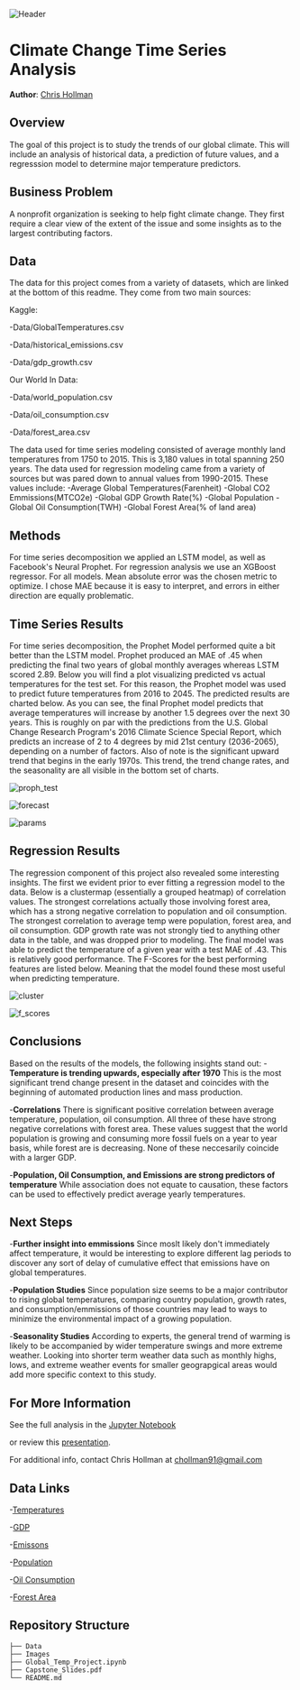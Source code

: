![Header](https://github.com/cmhollman/Capstone_Project/blob/main/Images/header.jpeg)



# Climate Change Time Series Analysis 

**Author**: [Chris Hollman](mailto:chollman91@gmail.com)

## Overview

The goal of this project is to study the trends of our global climate. This will include an analysis of historical data, a prediction of future values, and a regresssion model to determine major temperature predictors.

## Business Problem

A nonprofit organization is seeking to help fight climate change. They first require a clear view of the extent of the issue and some insights as to the largest contributing factors.


## Data

The data for this project comes from a variety of datasets, which are linked at the bottom of this readme. They come from two main sources:

Kaggle:

-Data/GlobalTemperatures.csv

-Data/historical_emissions.csv

-Data/gdp_growth.csv

Our World In Data:

-Data/world_population.csv

-Data/oil_consumption.csv

-Data/forest_area.csv

The data used for time series modeling consisted of average monthly land temperatures from 1750 to 2015. This is 3,180 values in total spanning 250 years. The data used for regression modeling came from a variety of sources but was pared down to annual values from 1990-2015. These values include:
-Average Global Temperatures(Farenheit)
-Global CO2 Emmissions(MTCO2e)
-Global GDP Growth Rate(%)
-Global Population
-Global Oil Consumption(TWH)
-Global Forest Area(% of land area)

## Methods

For time series decomposition we applied an LSTM model, as well as Facebook's Neural Prophet. For regression analysis we use an XGBoost regressor. For all models. Mean absolute error was the chosen metric to optimize. I chose MAE because it is easy to interpret, and errors in either direction are equally problematic.

## Time Series Results

For time series decomposition, the Prophet Model performed quite a bit better than the LSTM model. Prophet produced an MAE of .45 when predicting the final two years of global monthly averages whereas LSTM scored 2.89. Below you will find a plot visualizing predicted vs actual temperatures for the test set. For this reason, the Prophet model was used to predict future temperatures from 2016 to 2045. The predicted results are charted below. As you can see, the final Prophet model predicts that average temperatures will increase by another 1.5 degrees over the next 30 years. This is roughly on par with the predictions from the U.S. Global Change Research Program's 2016 Climate Science Special Report, which predicts an increase of 2 to 4 degrees by mid 21st century (2036-2065), depending on a number of factors. Also of note is the significant upward trend that begins in the early 1970s. This trend, the trend change rates, and the seasonality are all visible in the bottom set of charts. 

![proph_test](https://github.com/cmhollman/Capstone_Project/blob/main/Images/prophet_test.png)

![forecast](https://github.com/cmhollman/Capstone_Project/blob/main/Images/forecast.png)

![params](https://github.com/cmhollman/Capstone_Project/blob/main/Images/params.png)


## Regression Results

The regression component of this project also revealed some interesting insights. The first we evident prior to ever fitting a regression model to the data. Below is a clustermap (essentially a grouped heatmap) of correlation values. The strongest correlations actually those involving forest area, which has a strong negative correlation to population and oil consumption. The strongest correlation to average temp were population, forest area, and oil consumption. GDP growth rate was not strongly tied to anything other data in the table, and was dropped prior to modeling. The final model was able to predict the temperature of a given year with a test MAE of .43. This is relatively good performance. The F-Scores for the best performing features are listed below. Meaning that the model found these most useful when predicting temperature. 

![cluster](https://github.com/cmhollman/Capstone_Project/blob/main/Images/clustermap.png)

![f_scores](https://github.com/cmhollman/Capstone_Project/blob/main/Images/feature_importance.png)


## Conclusions
Based on the results of the models, the following insights stand out:
-**Temperature is trending upwards, especially after 1970** 
This is the most significant trend change present in the dataset and coincides with the beginning of automated production lines and mass production.

-**Correlations**
There is significant positive correlation between average temperature, population, oil consumption. All three of these have strong negative correlations with forest area. These values suggest that the world population is growing and consuming more fossil fuels on a year to year basis, while forest are is decreasing. None of these neccesarily coincide with a larger GDP.

-**Population, Oil Consumption, and Emissions are strong predictors of temperature**
While association does not equate to causation, these factors can be used to effectively predict average yearly temperatures.

## Next Steps

-**Further insight into emmissions**
Since moslt likely don't immediately affect temperature, it would be interesting to explore different lag periods to discover any sort of delay of cumulative effect that emissions have on global temperatures. 

-**Population Studies**
Since population size seems to be a major contributor to rising global temperatures, comparing country population, growth rates, and consumption/emmissions of those countries may lead to ways to minimize the environmental impact of a growing population.

-**Seasonality Studies**
According to experts, the general trend of warming is likely to be accompanied by wider temperature swings and more extreme weather. Looking into shorter term weather data such as monthly highs, lows, and extreme weather events for smaller geograpgical areas would add more specific context to this study.

## For More Information

See the full analysis in the [Jupyter Notebook](https://github.com/cmhollman/Capstone_Project/blob/main/Global_Temp_Project.ipynb) 

or review this [presentation](https://github.com/cmhollman/Capstone_Project/blob/main/Capstone_Slides.pdf).

For additional info, contact Chris Hollman at [chollman91@gmail.com](mailto:chollman91@gmail.com)

## Data Links

-[Temperatures](https://www.kaggle.com/datasets/berkeleyearth/climate-change-earth-surface-temperature-data?select=GlobalTemperatures.csv)

-[GDP](https://www.kaggle.com/datasets/iamtushara/gdp-timeseries-data-for-various-countries?select=GDP_annual_growth_NEW.csv)

-[Emissons](https://www.kaggle.com/datasets/ankanhore545/carbon-dioxide-emissions-of-the-world)

-[Population](https://ourworldindata.org/world-population-growth)

-[Oil Consumption](https://ourworldindata.org/grapher/oil-consumption-by-country)

-[Forest Area](https://ourworldindata.org/deforestation)


## Repository Structure

```
├── Data
├── Images
├── Global_Temp_Project.ipynb
├── Capstone_Slides.pdf
└── README.md